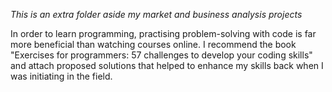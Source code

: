 *This is an extra folder aside my market and business analysis projects*

In order to learn programming, practising problem-solving with code is far more beneficial than watching courses online. I recommend the book "Exercises for programmers: 57 challenges to develop your coding skills" and attach proposed solutions that helped to enhance my skills back when I was initiating in the field.
